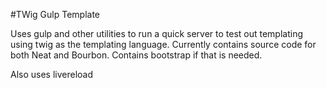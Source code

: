 #TWig Gulp Template

Uses gulp and other utilities to run a quick server to test out templating using twig as the templating language. Currently contains source code for both Neat and Bourbon. Contains bootstrap if that is needed.

Also uses livereload